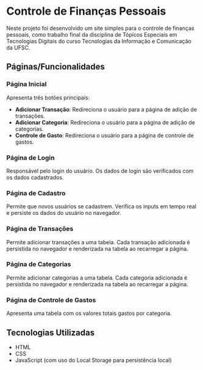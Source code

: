 # Controle de Finanças Pessoais

Neste projeto foi desenvolvido um site simples para o controle de finanças pessoais, como trabalho final
da disciplina de Tópícos Especiais em Tecnologias Digitais do curso Tecnologias da
Informação e Comunicação da UFSC. 

## Páginas/Funcionalidades

### Página Inicial

Apresenta três botões principais:

- **Adicionar Transação**: Redireciona o usuário para a página de adição de transações.
- **Adicionar Categoria**: Redireciona o usuário para a página de adição de categorias.
- **Controle de Gasto**: Redireciona o usuário para a página de controle de gastos.

### Página de Login

Responsável pelo login do usuário. Os dados de login são verificados com os dados cadastrados.

### Página de Cadastro

Permite que novos usuários se cadastrem. Verifica os inputs em tempo real e persiste os dados do usuário no navegador.

### Página de Transações

Permite adicionar transações a uma tabela. Cada transação adicionada é persistida no navegador e renderizada na tabela ao recarregar a página.

### Página de Categorias

Permite adicionar categorias a uma tabela. Cada categoria adicionada é persistida no navegador e renderizada na tabela ao recarregar a página.

### Página de Controle de Gastos

Apresenta uma tabela com os valores totais gastos por categoria.

## Tecnologias Utilizadas

- HTML
- CSS
- JavaScript (com uso do Local Storage para persistência local)

